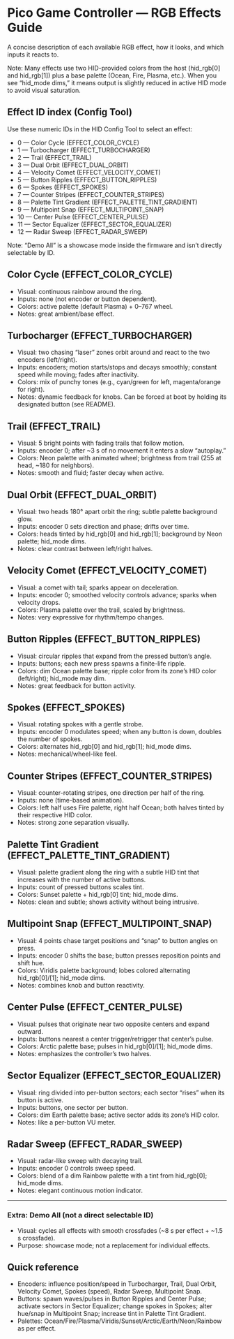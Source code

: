 # Pico Game Controller — RGB Effects Guide

A concise description of each available RGB effect, how it looks, and which inputs it reacts to.

Note: Many effects use two HID-provided colors from the host (hid_rgb[0] and hid_rgb[1]) plus a base palette (Ocean, Fire, Plasma, etc.). When you see “hid_mode dims,” it means output is slightly reduced in active HID mode to avoid visual saturation.

## Effect ID index (Config Tool)

Use these numeric IDs in the HID Config Tool to select an effect:

- 0 — Color Cycle (EFFECT_COLOR_CYCLE)
- 1 — Turbocharger (EFFECT_TURBOCHARGER)
- 2 — Trail (EFFECT_TRAIL)
- 3 — Dual Orbit (EFFECT_DUAL_ORBIT)
- 4 — Velocity Comet (EFFECT_VELOCITY_COMET)
- 5 — Button Ripples (EFFECT_BUTTON_RIPPLES)
- 6 — Spokes (EFFECT_SPOKES)
- 7 — Counter Stripes (EFFECT_COUNTER_STRIPES)
- 8 — Palette Tint Gradient (EFFECT_PALETTE_TINT_GRADIENT)
- 9 — Multipoint Snap (EFFECT_MULTIPOINT_SNAP)
- 10 — Center Pulse (EFFECT_CENTER_PULSE)
- 11 — Sector Equalizer (EFFECT_SECTOR_EQUALIZER)
- 12 — Radar Sweep (EFFECT_RADAR_SWEEP)

Note: “Demo All” is a showcase mode inside the firmware and isn’t directly selectable by ID.

## Color Cycle (EFFECT_COLOR_CYCLE)

- Visual: continuous rainbow around the ring.
- Inputs: none (not encoder or button dependent).
- Colors: active palette (default Plasma) + 0–767 wheel.
- Notes: great ambient/base effect.

## Turbocharger (EFFECT_TURBOCHARGER)

- Visual: two chasing “laser” zones orbit around and react to the two encoders (left/right).
- Inputs: encoders; motion starts/stops and decays smoothly; constant speed while moving; fades after inactivity.
- Colors: mix of punchy tones (e.g., cyan/green for left, magenta/orange for right).
- Notes: dynamic feedback for knobs. Can be forced at boot by holding its designated button (see README).

## Trail (EFFECT_TRAIL)

- Visual: 5 bright points with fading trails that follow motion.
- Inputs: encoder 0; after ~3 s of no movement it enters a slow “autoplay.”
- Colors: Neon palette with animated wheel; brightness from trail (255 at head, ~180 for neighbors).
- Notes: smooth and fluid; faster decay when active.

## Dual Orbit (EFFECT_DUAL_ORBIT)

- Visual: two heads 180° apart orbit the ring; subtle palette background glow.
- Inputs: encoder 0 sets direction and phase; drifts over time.
- Colors: heads tinted by hid_rgb[0] and hid_rgb[1]; background by Neon palette; hid_mode dims.
- Notes: clear contrast between left/right halves.

## Velocity Comet (EFFECT_VELOCITY_COMET)

- Visual: a comet with tail; sparks appear on deceleration.
- Inputs: encoder 0; smoothed velocity controls advance; sparks when velocity drops.
- Colors: Plasma palette over the trail, scaled by brightness.
- Notes: very expressive for rhythm/tempo changes.

## Button Ripples (EFFECT_BUTTON_RIPPLES)

- Visual: circular ripples that expand from the pressed button’s angle.
- Inputs: buttons; each new press spawns a finite-life ripple.
- Colors: dim Ocean palette base; ripple color from its zone’s HID color (left/right); hid_mode may dim.
- Notes: great feedback for button activity.

## Spokes (EFFECT_SPOKES)

- Visual: rotating spokes with a gentle strobe.
- Inputs: encoder 0 modulates speed; when any button is down, doubles the number of spokes.
- Colors: alternates hid_rgb[0] and hid_rgb[1]; hid_mode dims.
- Notes: mechanical/wheel-like feel.

## Counter Stripes (EFFECT_COUNTER_STRIPES)

- Visual: counter-rotating stripes, one direction per half of the ring.
- Inputs: none (time-based animation).
- Colors: left half uses Fire palette, right half Ocean; both halves tinted by their respective HID color.
- Notes: strong zone separation visually.

## Palette Tint Gradient (EFFECT_PALETTE_TINT_GRADIENT)

- Visual: palette gradient along the ring with a subtle HID tint that increases with the number of active buttons.
- Inputs: count of pressed buttons scales tint.
- Colors: Sunset palette + hid_rgb[0] tint; hid_mode dims.
- Notes: clean and subtle; shows activity without being intrusive.

## Multipoint Snap (EFFECT_MULTIPOINT_SNAP)

- Visual: 4 points chase target positions and “snap” to button angles on press.
- Inputs: encoder 0 shifts the base; button presses reposition points and shift hue.
- Colors: Viridis palette background; lobes colored alternating hid_rgb[0]/[1]; hid_mode dims.
- Notes: combines knob and button reactivity.

## Center Pulse (EFFECT_CENTER_PULSE)

- Visual: pulses that originate near two opposite centers and expand outward.
- Inputs: buttons nearest a center trigger/retrigger that center’s pulse.
- Colors: Arctic palette base; pulses in hid_rgb[0]/[1]; hid_mode dims.
- Notes: emphasizes the controller’s two halves.

## Sector Equalizer (EFFECT_SECTOR_EQUALIZER)

- Visual: ring divided into per-button sectors; each sector “rises” when its button is active.
- Inputs: buttons, one sector per button.
- Colors: dim Earth palette base; active sector adds its zone’s HID color.
- Notes: like a per-button VU meter.

## Radar Sweep (EFFECT_RADAR_SWEEP)

- Visual: radar-like sweep with decaying trail.
- Inputs: encoder 0 controls sweep speed.
- Colors: blend of a dim Rainbow palette with a tint from hid_rgb[0]; hid_mode dims.
- Notes: elegant continuous motion indicator.

---

### Extra: Demo All (not a direct selectable ID)

- Visual: cycles all effects with smooth crossfades (~8 s per effect + ~1.5 s crossfade).
- Purpose: showcase mode; not a replacement for individual effects.

## Quick reference

- Encoders: influence position/speed in Turbocharger, Trail, Dual Orbit, Velocity Comet, Spokes (speed), Radar Sweep, Multipoint Snap.
- Buttons: spawn waves/pulses in Button Ripples and Center Pulse; activate sectors in Sector Equalizer; change spokes in Spokes; alter hue/snap in Multipoint Snap; increase tint in Palette Tint Gradient.
- Palettes: Ocean/Fire/Plasma/Viridis/Sunset/Arctic/Earth/Neon/Rainbow as per effect.

